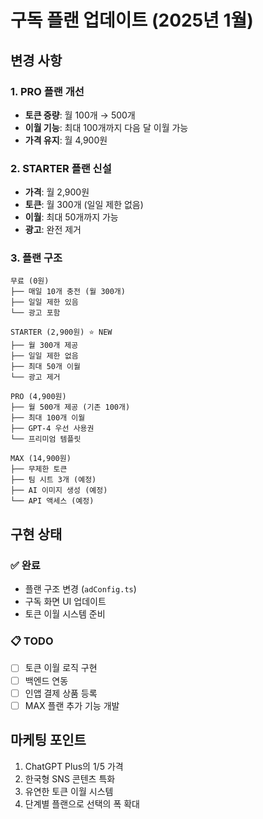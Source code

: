 # 구독 플랜 업데이트 (2025년 1월)

## 변경 사항

### 1. PRO 플랜 개선

- **토큰 증량**: 월 100개 → 500개
- **이월 기능**: 최대 100개까지 다음 달 이월 가능
- **가격 유지**: 월 4,900원

### 2. STARTER 플랜 신설

- **가격**: 월 2,900원
- **토큰**: 월 300개 (일일 제한 없음)
- **이월**: 최대 50개까지 가능
- **광고**: 완전 제거

### 3. 플랜 구조

```
무료 (0원)
├── 매일 10개 충전 (월 300개)
├── 일일 제한 있음
└── 광고 포함

STARTER (2,900원) ⭐ NEW
├── 월 300개 제공
├── 일일 제한 없음
├── 최대 50개 이월
└── 광고 제거

PRO (4,900원)
├── 월 500개 제공 (기존 100개)
├── 최대 100개 이월
├── GPT-4 우선 사용권
└── 프리미엄 템플릿

MAX (14,900원)
├── 무제한 토큰
├── 팀 시트 3개 (예정)
├── AI 이미지 생성 (예정)
└── API 액세스 (예정)
```

## 구현 상태

### ✅ 완료

- 플랜 구조 변경 (`adConfig.ts`)
- 구독 화면 UI 업데이트
- 토큰 이월 시스템 준비

### 📋 TODO

- [ ] 토큰 이월 로직 구현
- [ ] 백엔드 연동
- [ ] 인앱 결제 상품 등록
- [ ] MAX 플랜 추가 기능 개발

## 마케팅 포인트

1. ChatGPT Plus의 1/5 가격
2. 한국형 SNS 콘텐츠 특화
3. 유연한 토큰 이월 시스템
4. 단계별 플랜으로 선택의 폭 확대
